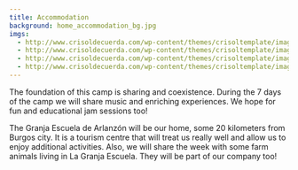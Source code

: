 ```yaml
---
title: Accommodation
background: home_accommodation_bg.jpg
imgs:
  - http://www.crisoldecuerda.com/wp-content/themes/crisoltemplate/images/granja3.jpg
  - http://www.crisoldecuerda.com/wp-content/themes/crisoltemplate/images/granja1.jpg
  - http://www.crisoldecuerda.com/wp-content/themes/crisoltemplate/images/granja2.jpg
  - http://www.crisoldecuerda.com/wp-content/themes/crisoltemplate/images/granja4.jpg
---
```


The foundation of this camp is sharing and coexistence. During the 7 days of the camp we will share music and enriching experiences. We hope for fun and educational jam sessions too!

The Granja Escuela de Arlanzón will be our home, some 20 kilometers from Burgos city. It is a tourism centre that will treat us really well and allow us to enjoy additional activities. Also, we will share the week with some farm animals living in La Granja Escuela. They will be part of our company too!
